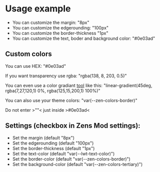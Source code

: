 # Usage example

- You can customize the margin: "8px"
- You can customize the edgerounding: "100px"
- You can customize the border-thickness "1px"
- You can customize the text, boder and background color: "#0e03ad"

## Custom colors

You can use HEX: "#0e03ad"

If you want transparency use rgba: "rgba(138, 8, 203, 0.5)"

You can even use a color gradiant [tool](https://cssgradient.io/) like this: "linear-gradient(45deg, rgba(7,27,120,1) 0%, rgba(125,15,200,1) 100%)"

You can also use your theme colors: "var(--zen-colors-border)"

Do not enter >""< just inside >#0e03ad<

## Settings (checkbox in Zens Mod settings):

- Set the margin (default "8px")
- Set the edgerounding (default "100px")
- Set the border-thickness (default "1px")
- Set the text-color (default "var(--lwt-text-color)")
- Set the border-color (default "var(--zen-colors-border)")
- Set the background-color (default "var(--zen-colors-tertiary)")
